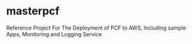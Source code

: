 # masterpcf
Reference Project For The Deployment of PCF to AWS, Including sample Apps, Monitoring and Logging Service
